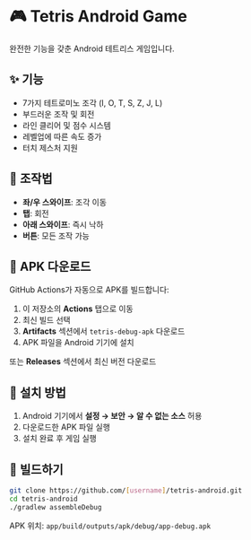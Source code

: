 # 🎮 Tetris Android Game

완전한 기능을 갖춘 Android 테트리스 게임입니다.

## ✨ 기능
- 7가지 테트로미노 조각 (I, O, T, S, Z, J, L)
- 부드러운 조작 및 회전
- 라인 클리어 및 점수 시스템
- 레벨업에 따른 속도 증가
- 터치 제스처 지원

## 🎯 조작법
- **좌/우 스와이프**: 조각 이동
- **탭**: 회전
- **아래 스와이프**: 즉시 낙하
- **버튼**: 모든 조작 가능

## 🚀 APK 다운로드

GitHub Actions가 자동으로 APK를 빌드합니다:

1. 이 저장소의 **Actions** 탭으로 이동
2. 최신 빌드 선택
3. **Artifacts** 섹션에서 `tetris-debug-apk` 다운로드
4. APK 파일을 Android 기기에 설치

또는 **Releases** 섹션에서 최신 버전 다운로드

## 📱 설치 방법

1. Android 기기에서 **설정 → 보안 → 알 수 없는 소스** 허용
2. 다운로드한 APK 파일 실행
3. 설치 완료 후 게임 실행

## 🔧 빌드하기

```bash
git clone https://github.com/[username]/tetris-android.git
cd tetris-android
./gradlew assembleDebug
```

APK 위치: `app/build/outputs/apk/debug/app-debug.apk`